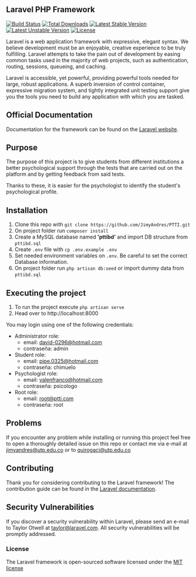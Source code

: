 ## Laravel PHP Framework

[![Build Status](https://travis-ci.org/laravel/framework.svg)](https://travis-ci.org/laravel/framework)
[![Total Downloads](https://poser.pugx.org/laravel/framework/d/total.svg)](https://packagist.org/packages/laravel/framework)
[![Latest Stable Version](https://poser.pugx.org/laravel/framework/v/stable.svg)](https://packagist.org/packages/laravel/framework)
[![Latest Unstable Version](https://poser.pugx.org/laravel/framework/v/unstable.svg)](https://packagist.org/packages/laravel/framework)
[![License](https://poser.pugx.org/laravel/framework/license.svg)](https://packagist.org/packages/laravel/framework)

Laravel is a web application framework with expressive, elegant syntax. We believe development must be an enjoyable, creative experience to be truly fulfilling. Laravel attempts to take the pain out of development by easing common tasks used in the majority of web projects, such as authentication, routing, sessions, queueing, and caching.

Laravel is accessible, yet powerful, providing powerful tools needed for large, robust applications. A superb inversion of control container, expressive migration system, and tightly integrated unit testing support give you the tools you need to build any application with which you are tasked.

## Official Documentation

Documentation for the framework can be found on the [Laravel website](http://laravel.com/docs).

## Purpose

The purpose of this project is to give students from different institutions a better psychological support through the tests that are carried out on the platform and by getting feedback from said tests.

Thanks to these, it is easier for the psychologist to identify the student's psychological profile.

## Installation

1. Clone this repo with `git clone https://github.com/JimyAndres/PTTI.git`
1. On project folder run `composer install`
1. Create a MySQL database named **'pttibd'** and import DB structure from `pttibd.sql`
1. Create `.env` file with `cp .env.example .env`
1. Set needed environment variables on `.env`. Be careful to set the correct Database information.
1. On project folder run `php artisan db:seed` or import dummy data from `pttibd.sql`

## Executing the project

1. To run the project execute `php artisan serve`
1. Head over to http://localhost:8000

You may login using one of the following credentials:
  + Administrator role:
    - email: david-0296@hotmail.com
    - contraseña: admin
  + Student role:
    - email: pipe.0325@hotmail.com
    - contraseña: chimuelo
  + Psychologist role:
    - email: valenfranco@hotmail.com
    - contraseña: psicologo
  + Root role:
    - email: root@ptti.com
    - contraseña: root

## Problems

If you encounter any problem while installing or running this project feel free to open a thoroughly detailed issue on this repo or contact me via e-mail at jimyandres@utp.edu.co or to quirogacj@utp.edu.co

## Contributing

Thank you for considering contributing to the Laravel framework! The contribution guide can be found in the [Laravel documentation](http://laravel.com/docs/contributions).

## Security Vulnerabilities

If you discover a security vulnerability within Laravel, please send an e-mail to Taylor Otwell at taylor@laravel.com. All security vulnerabilities will be promptly addressed.

### License

The Laravel framework is open-sourced software licensed under the [MIT license](http://opensource.org/licenses/MIT)

